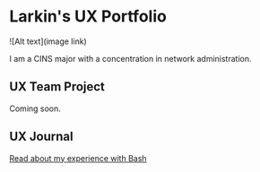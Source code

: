 # Larkin's UX Portfolio
![Alt text](image link)

I am a CINS major with a concentration in network administration. 

## UX Team Project

Coming soon.

## UX Journal

[Read about my experience with Bash](j01/)
